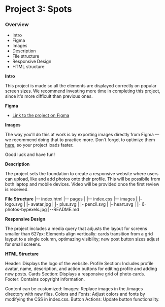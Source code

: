 # Project 3: Spots

### Overview

- Intro
- Figma
- Images
- Description
- File structure
- Responsive Design
- HTML structure

**Intro**

This project is made so all the elements are displayed correctly on popular screen sizes. We recommend investing more time in completing this project, since it's more difficult than previous ones.

**Figma**

- [Link to the project on Figma](https://www.figma.com/file/BBNm2bC3lj8QQMHlnqRsga/Sprint-3-Project-%E2%80%94-Spots?type=design&node-id=2%3A60&mode=design&t=afgNFybdorZO6cQo-1)

**Images**

The way you'll do this at work is by exporting images directly from Figma — we recommend doing that to practice more. Don't forget to optimize them [here](https://tinypng.com/), so your project loads faster.

Good luck and have fun!

**Description**

The project sets the foundation to create a responsive website where users can upload, like and add photos onto their profile. This will be possibile from both laptop and mobile devices. Video will be provided once the first review is received.

**File Structure**
|-- index.html
|-- pages
| |-- index.css
|-- images
| |- logo.svg
| |- avatar.jpg
| |- plus.svg
| |- pencil.svg
| |- heart.svg
| |- 6-photos-bypexels.jpg
|--README.md

**Responsive Design**

The project includes a media query that adjusts the layout for screens smaller than 627px:
Elements align vertically: cards transition from a grid layput to a single column, optimazing visibility; new post button sizes adjust for small screens.

**HTML Structure**

Header: Displays the logo of the website.
Profile Section: Includes profile avatar, name, description, and action buttons for editing profile and adding new posts.
Cards Section: Displays a responsive grid of photo cards.
Footer: Contains copyright information.

Content can be customized:
Images: Replace images in the /images directory with new files.
Colors and Fonts: Adjust colors and fonts by modifying the CSS in index.css.
Button Actions: Update button functionality.
